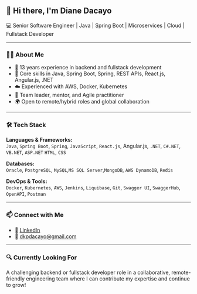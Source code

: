 ## 👋 Hi there, I'm Diane Dacayo

💻 Senior Software Engineer | Java | Spring Boot | Microservices | Cloud | Fullstack Developer

---

### 👩‍💻 About Me

- 💼 13 years experience in backend and fullstack development
- 🔧 Core skills in Java, Spring Boot, Spring, REST APIs, React.js, Angular.js, .NET
- ☁️ Experienced with AWS, Docker, Kubernetes
- 👥 Team leader, mentor, and Agile practitioner
- 🌍 Open to remote/hybrid roles and global collaboration

---

### 🛠 Tech Stack

**Languages & Frameworks:**  
`Java`, `Spring Boot`, `Spring`, `JavaScript`, `React.js`, Angular.js, `.NET`, `C#.NET`, `VB.NET`, `ASP.NET`  `HTML`, `CSS`

**Databases:**  
`Oracle`, `PostgreSQL`, `MySQL`,`MS SQL Server`,`MongoDB`, `AWS DynamoDB`, `Redis`

**DevOps & Tools:**  
`Docker`, `Kubernetes`, `AWS`, `Jenkins`, `Liquibase`, `Git`, `Swagger UI`, `SwaggerHub`, `OpenAPI`, `Postman`

---

### 📫 Connect with Me

- 🔗 [LinkedIn](www.linkedin.com/in/diane-kristel-dacayo)
- 📧 [dkpdacayo@gmail.com](mailto:dkpdacayo@gmail.com)

---

### 🔍 Currently Looking For

A challenging backend or fullstack developer role in a collaborative, remote-friendly engineering team where I can contribute my expertise and continue to grow!

